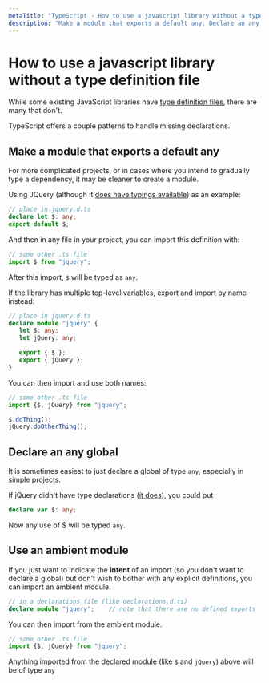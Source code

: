 ```yaml
---
metaTitle: "TypeScript - How to use a javascript library without a type definition file"
description: "Make a module that exports a default any, Declare an any global, Use an ambient module"
---
```


# How to use a javascript library without a type definition file


While some existing JavaScript libraries have [type definition files](https://github.com/DefinitelyTyped/DefinitelyTyped), there are many that don't.

TypeScript offers a couple patterns to handle missing declarations.



## Make a module that exports a default any


For more complicated projects, or in cases where you intend to gradually type a dependency, it may be cleaner to create a module.

Using JQuery (although it [does have typings available](https://github.com/DefinitelyTyped/DefinitelyTyped/tree/master/jquery)) as an example:

```ts
// place in jquery.d.ts
declare let $: any;
export default $;

```

And then in any file in your project, you can import this definition with:

```ts
// some other .ts file
import $ from "jquery";

```

After this import, `$` will be typed as `any`.

If the library has multiple top-level variables, export and import by name instead:

```ts
// place in jquery.d.ts
declare module "jquery" {
   let $: any;
   let jQuery: any;

   export { $ };
   export { jQuery };
}

```

You can then import and use both names:

```ts
// some other .ts file
import {$, jQuery} from "jquery";

$.doThing();
jQuery.doOtherThing();

```



## Declare an any global


It is sometimes easiest to just declare a global of type `any`, especially in simple projects.

If jQuery didn't have type declarations ([it does](https://github.com/DefinitelyTyped/DefinitelyTyped/tree/master/jquery)), you could put

```ts
declare var $: any;

```

Now any use of $ will be typed `any`.



## Use an ambient module


If you just want to indicate the **intent** of an import (so you don't want to declare a global) but don't wish to bother with any explicit definitions, you can import an ambient module.

```ts
// in a declarations file (like declarations.d.ts)
declare module "jquery";    // note that there are no defined exports

```

You can then import from the ambient module.

```ts
// some other .ts file
import {$, jQuery} from "jquery";

```

Anything imported from the declared module (like `$` and `jQuery`) above will be of type `any`

